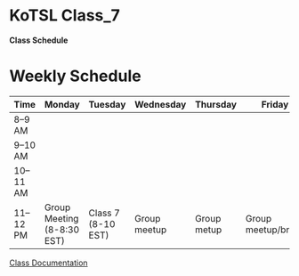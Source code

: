 # KoTSL Class_7

**Class Schedule**
# Weekly Schedule

| Time      | Monday                       | Tuesday                  | Wednesday                                   | Thursday                                | Friday            | Saturday          | Sunday          |
|-----------|--------                      |---------                 |-----------                                  |----------                               |--------           |----------         |--------         |
| 8–9 AM    |                              |                          |                                             |                                         |                   |                   |                 |
| 9–10 AM   |                              |                          |                                             |                                         |                   |                   |                 |
| 10–11 AM  |                              |                          |                                             |                                         |                   |Class 7 (2-4 EST)  |Class 7(2-4 EST) |
| 11–12 PM  | Group Meeting (8-8:30 EST)   | Class 7 (8-10 EST)       |   Group meetup                              |  Group metup                            |Group meetup/break |Class 6.5 (8-10 EST)|Class 6.5 (8-10 EST)|




[Class Documentation](https://github.com/doc-cloudops01/Class_7/wiki)
